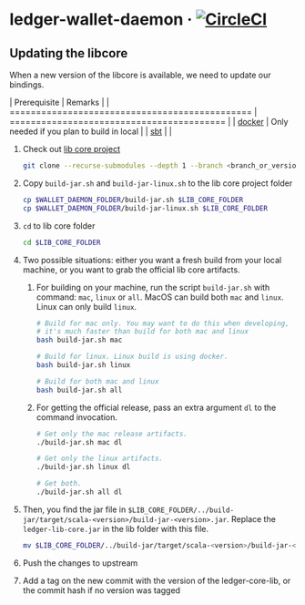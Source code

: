 # ledger-wallet-daemon &middot; [![CircleCI](https://circleci.com/gh/LedgerHQ/ledger-wallet-daemon.svg?style=shield)](https://circleci.com/gh/LedgerHQ/ledger-wallet-daemon)

## Updating the libcore

When a new version of the libcore is available, we need to update our bindings.

| Prerequisite                                   | Remarks |
| ============================================== | ========================================= |
| [docker](https://www.docker.com/get-started)   | Only needed if you plan to build in local |
| [sbt](https://www.scala-sbt.org/download.html) |                                           |

1. Check out [lib core project](https://github.com/LedgerHQ/lib-ledger-core)
   ```bash
   git clone --recurse-submodules --depth 1 --branch <branch_or_version_tag> https://github.com/LedgerHQ/lib-ledger-core
   ```

2. Copy `build-jar.sh` and `build-jar-linux.sh` to the lib core project folder
   ```bash
   cp $WALLET_DAEMON_FOLDER/build-jar.sh $LIB_CORE_FOLDER
   cp $WALLET_DAEMON_FOLDER/build-jar-linux.sh $LIB_CORE_FOLDER
   ```

3. `cd` to lib core folder
   ```bash
   cd $LIB_CORE_FOLDER
   ```

4. Two possible situations: either you want a fresh build from your local machine, or you want to
   grab the official lib core artifacts.
   1. For building on your machine, run the script `build-jar.sh` with command: `mac`, `linux` or `all`.
      MacOS can build both `mac` and `linux`. Linux can only build `linux`.
      ```bash
      # Build for mac only. You may want to do this when developing,
      # it's much faster than build for both mac and linux
      bash build-jar.sh mac

      # Build for linux. Linux build is using docker.
      bash build-jar.sh linux

      # Build for both mac and linux
      bash build-jar.sh all
      ```
   2. For getting the official release, pass an extra argument `dl` to the command invocation.
      ```bash
      # Get only the mac release artifacts.
      ./build-jar.sh mac dl

      # Get only the linux artifacts.
      ./build-jar.sh linux dl

      # Get both.
      ./build-jar.sh all dl
      ```

5. Then, you find the jar file in `$LIB_CORE_FOLDER/../build-jar/target/scala-<version>/build-jar-<version>.jar`.
   Replace the `ledger-lib-core.jar` in the lib folder with this file.
   ```bash
   mv $LIB_CORE_FOLDER/../build-jar/target/scala-<version>/build-jar-<version>.jar $WALLET_DAEMON_FOLDER/lib/ledger-lib-core.jar
   ```

6. Push the changes to upstream

7. Add a tag on the new commit with the version of the ledger-core-lib, or the commit
   hash if no version was tagged
